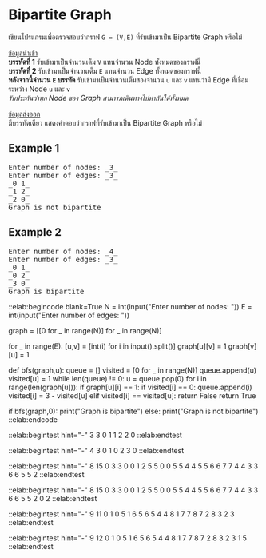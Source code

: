# Bipartite Graph

เขียนโปรแกรมเพื่อตรวจสอบว่ากราฟ `G = (V,E)` ที่รับเข้ามาเป็น Bipartite Graph หรือไม่

<u>ข้อมูลนำเข้า</u>  
**บรรทัดที่ 1** รับเข้ามาเป็นจำนวนเต็ม `V` แทนจำนวน Node ทั้งหมดของกราฟนี้  
**บรรทัดที่ 2** รับเข้ามาเป็นจำนวนเต็ม `E` แทนจำนวน Edge ทั้งหมดของกราฟนี้  
**หลังจากนี้จำนวน `E` บรรทัด** รับเข้ามาเป็นจำนวนเต็มสองจำนวน `u` และ `v` แทนว่ามี Edge ที่เชื่อมระหว่าง Node `u` และ `v`  
*รับประกันว่าทุก Node ของ Graph สามารภเดินทางไปหากันได้ทั้งหมด*

<u>ข้อมูลส่งออก</u>  
มีบรรทัดเดียว แสดงคำตอบว่ากราฟที่รับเข้ามาเป็น Bipartite Graph หรือไม่

## Example 1
<pre class="output">
Enter number of nodes: _3_
Enter number of edges: _3_
_0 1_
_1 2_
_2 0_
Graph is not bipartite 
</pre>

## Example 2
<pre class="output">
Enter number of nodes: _4_
Enter number of edges: _3_
_0 1_
_0 2_
_3 0_
Graph is bipartite
</pre>

::elab:begincode blank=True
N = int(input("Enter number of nodes: "))
E = int(input("Enter number of edges: "))

graph = [[0 for _ in range(N)] for _ in range(N)]


for _ in range(E):
    [u,v] = [int(i) for i in input().split()]
    graph[u][v] = 1
    graph[v][u] = 1

def bfs(graph,u):
    queue = []
    visited = [0 for _ in range(N)]
    queue.append(u)
    visited[u] = 1
    while len(queue) != 0:
        u = queue.pop(0)
        for i in range(len(graph[u])):
            if graph[u][i] == 1:
                if visited[i] == 0:
                    queue.append(i)
                    visited[i] = 3 - visited[u]
                elif visited[i] == visited[u]:
                    return False
    return True

if bfs(graph,0):
    print("Graph is bipartite")
else:
    print("Graph is not bipartite")
::elab:endcode

::elab:begintest hint="-"
3
3
0 1
1 2
2 0
::elab:endtest

::elab:begintest hint="-"
4
3
0 1
0 2
3 0
::elab:endtest

::elab:begintest hint="-"
8
15
0 3
3 0
0 1
2 5
5 0
0 5
5 4
4 5
5 6
6 7
7 4
4 3
3 6
6 5
5 2
::elab:endtest

::elab:begintest hint="-"
8
15
0 3
3 0
0 1
2 5
5 0
0 5
5 4
4 5
5 6
6 7
7 4
4 3
3 6
6 5
5 2
0 2
::elab:endtest

::elab:begintest hint="-"
9
11
0 1
0 5
1 6
5 6
5 4
4 8
1 7
7 8
7 2
8 3
2 3
::elab:endtest

::elab:begintest hint="-"
9
12
0 1
0 5
1 6
5 6
5 4
4 8
1 7
7 8
7 2
8 3
2 3
1 5
::elab:endtest